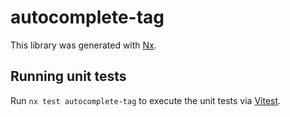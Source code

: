 # autocomplete-tag

This library was generated with [Nx](https://nx.dev).

## Running unit tests

Run `nx test autocomplete-tag` to execute the unit tests via [Vitest](https://vitest.dev/).
